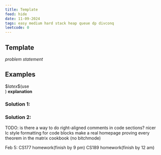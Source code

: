 ```yaml
---
title: Template
feed: hide
date: 11-09-2024
tags: easy medium hard stack heap queue dp divconq
leetcode: 0
---
```




## Template

*problem statement*

## Examples

\$$latex$$(use <br>)
**explanation** 

### Solution 1:

### Solution 2:



TODO:
is there a way to do right-aligned comments in code sections?
nicer lc style formatting for code blocks
make a real homepage
proving every theorem in the matrix cookbook (no bitchmode)

Feb 5:
CS177 homework(finish by 9 pm)
CS189 homework(finish by 12 am)